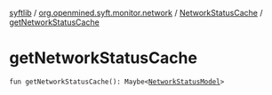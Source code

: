 [syftlib](../../index.md) / [org.openmined.syft.monitor.network](../index.md) / [NetworkStatusCache](index.md) / [getNetworkStatusCache](./get-network-status-cache.md)

# getNetworkStatusCache

`fun getNetworkStatusCache(): Maybe<`[`NetworkStatusModel`](../-network-status-model/index.md)`>`